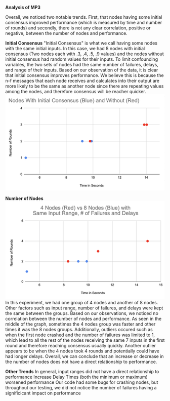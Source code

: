 **Analysis of MP3**

Overall, we noticed two notable trends. First, that nodes having some initial consensus improved performance (which is measured by time and number of rounds)
and secondly, there is not any clear correlation, positive or negative, between the number of nodes and performance.

**Initial Consensus**
"Initial Consensus" is what we call having some nodes with the same initial inputs. In this case, we had 8 nodes with initial consensus (Two nodes each with .3, .4, .5, .9 values) and the nodes without initial consensus had random values for their inputs. To limit confounding variables, the two sets of nodes had the same number of failures, delays, and range of their inputs. Based on our observation of the data, it is clear that initial consensus improves performance. We believe this is because the n-f messages that each node receives and calculates into their output are more likely to be the same as another node since there are repeating values among the nodes, and therefore consensus will be reacher quicker.
![Screenshot](Screen%20Shot%202020-10-23%20at%209.57.20%20PM.png)

**Number of Nodes**
![Screenshot](Screen%20Shot%202020-10-23%20at%209.47.57%20PM.png)
In this experiment, we had one group of 4 nodes and another of 8 nodes. Other factors such as input range, number of failures, and delays were kept the same between the groups. Based on our observations, we noticed no correlation between the number of nodes and performance. As seen in the middle of the graph, sometimes the 4 nodes group was faster and other times it was the 8 nodes groups. Additionally, outliers occured such as when the first node crashed and the number of failures was limited to 1, which lead to all the rest of the nodes receiving the same 7 inputs in the first round and therefore reaching consensus usually quickly. Another outlier appears to be when the 4 nodes took 4 rounds and potentially could have had longer delays. Overall, we can conclude that an increase or decrease in the number of nodes does not have a direct relationship to performance.

**Other Trends**
In general, input ranges did not have a direct relationship to performance
Increase Delay Times (both the minimum or maximum) worsened performance
Our code had some bugs for crashing nodes, but throughout our testing, we did not notice the number of failures having a significicant impact on performance


